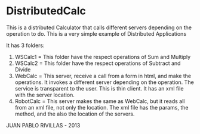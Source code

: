 DistributedCalc
===============

This is a distributed Calculator that calls different servers depending on the operation to do. This is a very simple
example of Distributed Applications

It has 3 folders:

1. WSCalc1 = This folder have the respect operations of Sum and Multiply 
2. WSCalc2 = This folder have the respect operations of Subtract and Divide
3. WebCalc = This server, receive a call from a form in html, and make the operations. It invokes a 
different server depending on the operation. The service is transparent to the user. This is thin client.
It has an xml file with the server location.
4. RobotCalc = This server makes the same as WebCalc, but it reads all from an xml file, not only the location. 
The xml file has the params, the method, and the also the location of the servers.


JUAN PABLO RIVILLAS - 2013


